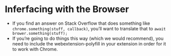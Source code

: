 # Inferfacing with the Browser

* If you find an answer on Stack Overflow that does something like `chrome.something(stuff, callback)`, you’ll want to translate that to `await brower.something(stuff);`
* If you’re going to do things this way \(which we would recommend\), you need to include the webextension-polyfill in your extension in order for it to work with Chrome.
